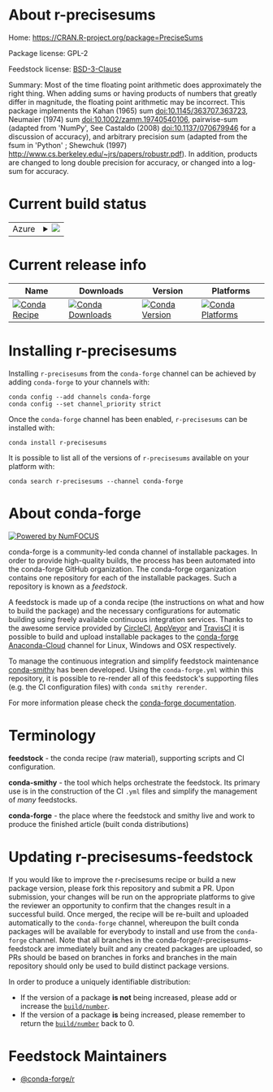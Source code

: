 About r-precisesums
===================

Home: https://CRAN.R-project.org/package=PreciseSums

Package license: GPL-2

Feedstock license: [BSD-3-Clause](https://github.com/conda-forge/r-precisesums-feedstock/blob/master/LICENSE.txt)

Summary: Most of the time floating point arithmetic does approximately the right thing.  When adding sums or having products of numbers that greatly differ in magnitude, the floating point arithmetic may be incorrect.  This package implements the Kahan (1965) sum <doi:10.1145/363707.363723>, Neumaier (1974) sum <doi:10.1002/zamm.19740540106>, pairwise-sum (adapted from 'NumPy', See Castaldo (2008) <doi:10.1137/070679946> for a discussion of accuracy), and arbitrary precision sum (adapted from the fsum in 'Python' ; Shewchuk (1997) <http://www.cs.berkeley.edu/~jrs/papers/robustr.pdf>).  In addition, products are changed to long double precision for accuracy, or changed into a log-sum for accuracy.

Current build status
====================


<table>
    
  <tr>
    <td>Azure</td>
    <td>
      <details>
        <summary>
          <a href="https://dev.azure.com/conda-forge/feedstock-builds/_build/latest?definitionId=8863&branchName=master">
            <img src="https://dev.azure.com/conda-forge/feedstock-builds/_apis/build/status/r-precisesums-feedstock?branchName=master">
          </a>
        </summary>
        <table>
          <thead><tr><th>Variant</th><th>Status</th></tr></thead>
          <tbody><tr>
              <td>linux_64_r_base4.0</td>
              <td>
                <a href="https://dev.azure.com/conda-forge/feedstock-builds/_build/latest?definitionId=8863&branchName=master">
                  <img src="https://dev.azure.com/conda-forge/feedstock-builds/_apis/build/status/r-precisesums-feedstock?branchName=master&jobName=linux&configuration=linux_64_r_base4.0" alt="variant">
                </a>
              </td>
            </tr><tr>
              <td>linux_64_r_base4.1</td>
              <td>
                <a href="https://dev.azure.com/conda-forge/feedstock-builds/_build/latest?definitionId=8863&branchName=master">
                  <img src="https://dev.azure.com/conda-forge/feedstock-builds/_apis/build/status/r-precisesums-feedstock?branchName=master&jobName=linux&configuration=linux_64_r_base4.1" alt="variant">
                </a>
              </td>
            </tr><tr>
              <td>osx_64_r_base4.0</td>
              <td>
                <a href="https://dev.azure.com/conda-forge/feedstock-builds/_build/latest?definitionId=8863&branchName=master">
                  <img src="https://dev.azure.com/conda-forge/feedstock-builds/_apis/build/status/r-precisesums-feedstock?branchName=master&jobName=osx&configuration=osx_64_r_base4.0" alt="variant">
                </a>
              </td>
            </tr><tr>
              <td>osx_64_r_base4.1</td>
              <td>
                <a href="https://dev.azure.com/conda-forge/feedstock-builds/_build/latest?definitionId=8863&branchName=master">
                  <img src="https://dev.azure.com/conda-forge/feedstock-builds/_apis/build/status/r-precisesums-feedstock?branchName=master&jobName=osx&configuration=osx_64_r_base4.1" alt="variant">
                </a>
              </td>
            </tr><tr>
              <td>win_64_r_base4.0</td>
              <td>
                <a href="https://dev.azure.com/conda-forge/feedstock-builds/_build/latest?definitionId=8863&branchName=master">
                  <img src="https://dev.azure.com/conda-forge/feedstock-builds/_apis/build/status/r-precisesums-feedstock?branchName=master&jobName=win&configuration=win_64_r_base4.0" alt="variant">
                </a>
              </td>
            </tr><tr>
              <td>win_64_r_base4.1</td>
              <td>
                <a href="https://dev.azure.com/conda-forge/feedstock-builds/_build/latest?definitionId=8863&branchName=master">
                  <img src="https://dev.azure.com/conda-forge/feedstock-builds/_apis/build/status/r-precisesums-feedstock?branchName=master&jobName=win&configuration=win_64_r_base4.1" alt="variant">
                </a>
              </td>
            </tr>
          </tbody>
        </table>
      </details>
    </td>
  </tr>
</table>

Current release info
====================

| Name | Downloads | Version | Platforms |
| --- | --- | --- | --- |
| [![Conda Recipe](https://img.shields.io/badge/recipe-r--precisesums-green.svg)](https://anaconda.org/conda-forge/r-precisesums) | [![Conda Downloads](https://img.shields.io/conda/dn/conda-forge/r-precisesums.svg)](https://anaconda.org/conda-forge/r-precisesums) | [![Conda Version](https://img.shields.io/conda/vn/conda-forge/r-precisesums.svg)](https://anaconda.org/conda-forge/r-precisesums) | [![Conda Platforms](https://img.shields.io/conda/pn/conda-forge/r-precisesums.svg)](https://anaconda.org/conda-forge/r-precisesums) |

Installing r-precisesums
========================

Installing `r-precisesums` from the `conda-forge` channel can be achieved by adding `conda-forge` to your channels with:

```
conda config --add channels conda-forge
conda config --set channel_priority strict
```

Once the `conda-forge` channel has been enabled, `r-precisesums` can be installed with:

```
conda install r-precisesums
```

It is possible to list all of the versions of `r-precisesums` available on your platform with:

```
conda search r-precisesums --channel conda-forge
```


About conda-forge
=================

[![Powered by NumFOCUS](https://img.shields.io/badge/powered%20by-NumFOCUS-orange.svg?style=flat&colorA=E1523D&colorB=007D8A)](http://numfocus.org)

conda-forge is a community-led conda channel of installable packages.
In order to provide high-quality builds, the process has been automated into the
conda-forge GitHub organization. The conda-forge organization contains one repository
for each of the installable packages. Such a repository is known as a *feedstock*.

A feedstock is made up of a conda recipe (the instructions on what and how to build
the package) and the necessary configurations for automatic building using freely
available continuous integration services. Thanks to the awesome service provided by
[CircleCI](https://circleci.com/), [AppVeyor](https://www.appveyor.com/)
and [TravisCI](https://travis-ci.com/) it is possible to build and upload installable
packages to the [conda-forge](https://anaconda.org/conda-forge)
[Anaconda-Cloud](https://anaconda.org/) channel for Linux, Windows and OSX respectively.

To manage the continuous integration and simplify feedstock maintenance
[conda-smithy](https://github.com/conda-forge/conda-smithy) has been developed.
Using the ``conda-forge.yml`` within this repository, it is possible to re-render all of
this feedstock's supporting files (e.g. the CI configuration files) with ``conda smithy rerender``.

For more information please check the [conda-forge documentation](https://conda-forge.org/docs/).

Terminology
===========

**feedstock** - the conda recipe (raw material), supporting scripts and CI configuration.

**conda-smithy** - the tool which helps orchestrate the feedstock.
                   Its primary use is in the construction of the CI ``.yml`` files
                   and simplify the management of *many* feedstocks.

**conda-forge** - the place where the feedstock and smithy live and work to
                  produce the finished article (built conda distributions)


Updating r-precisesums-feedstock
================================

If you would like to improve the r-precisesums recipe or build a new
package version, please fork this repository and submit a PR. Upon submission,
your changes will be run on the appropriate platforms to give the reviewer an
opportunity to confirm that the changes result in a successful build. Once
merged, the recipe will be re-built and uploaded automatically to the
`conda-forge` channel, whereupon the built conda packages will be available for
everybody to install and use from the `conda-forge` channel.
Note that all branches in the conda-forge/r-precisesums-feedstock are
immediately built and any created packages are uploaded, so PRs should be based
on branches in forks and branches in the main repository should only be used to
build distinct package versions.

In order to produce a uniquely identifiable distribution:
 * If the version of a package **is not** being increased, please add or increase
   the [``build/number``](https://docs.conda.io/projects/conda-build/en/latest/resources/define-metadata.html#build-number-and-string).
 * If the version of a package **is** being increased, please remember to return
   the [``build/number``](https://docs.conda.io/projects/conda-build/en/latest/resources/define-metadata.html#build-number-and-string)
   back to 0.

Feedstock Maintainers
=====================

* [@conda-forge/r](https://github.com/conda-forge/r/)

